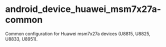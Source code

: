 android_device_huawei_msm7x27a-common
=====================================

Common configuration for Huawei msm7x27a devices (U8815, U8825, U8833, U8951).
